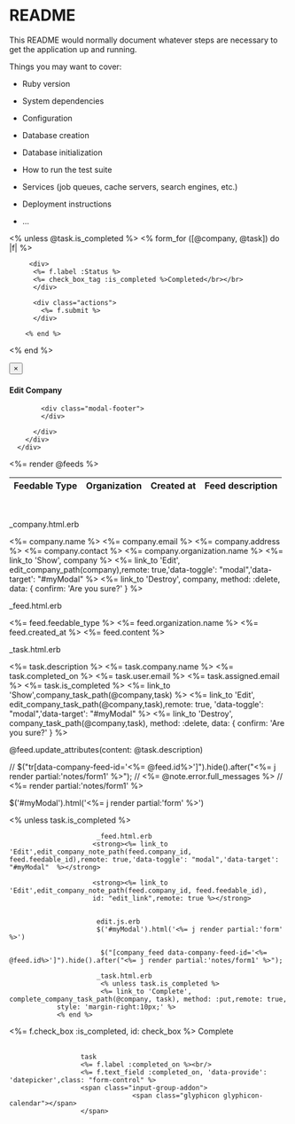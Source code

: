 # README

This README would normally document whatever steps are necessary to get the
application up and running.

Things you may want to cover:

* Ruby version

* System dependencies

* Configuration

* Database creation

* Database initialization

* How to run the test suite

* Services (job queues, cache servers, search engines, etc.)

* Deployment instructions

* ...


<% unless @task.is_completed %>
        <% form_for ([@company, @task]) do |f| %>

         <div>
          <%= f.label :Status %>
          <%= check_box_tag :is_completed %>Completed</br></br>
          </div>

          <div class="actions">
            <%= f.submit %>
          </div>

        <% end %>
<% end %>  


<div class="modal-dialog" role="document">
          <div class="modal-content">
            <div class="modal-header">
              <button type="button" class="close" data-dismiss="modal" aria-label="Close">
                <span aria-hidden="true">&times;</span>
              </button>
              <h4 class="modal-title" id="myModalLabel">Edit Company</h4>
            </div>
            <div class="modal-body">

            <div class="modal-footer">
            </div>

          </div>
        </div>
      </div>

<table class="table table-striped table-bordered table-hover" id="feed">
  <thead>
    <tr>
      <th>Feedable Type</th>
      <th>Organization</th>
      <th>Created at</th>
      <th>Feed description</th>
    </tr>
  </thead>

  <tbody>   
    <%= render @feeds %>
  </tbody>
</table>

<br>


_company.html.erb
<tr data-company-id='<%company.id%>'>
        <td><%= company.name %></td>
        <td><%= company.email %></td>
        <td><%= company.address %></td>
        <td><%= company.contact %></td>
        <td><%= company.organization.name %></td>
        <td><%= link_to 'Show', company %></td>
        <td><%= link_to 'Edit', edit_company_path(company),remote: true,'data-toggle': "modal",'data-target': "#myModal" %></td>
        <td><%= link_to 'Destroy', company, method: :delete, data: { confirm: 'Are you sure?' } %></td>
      </tr>


_feed.html.erb
 <tr data-feed-id='<%= feed.id%>'>
        <td><%= feed.feedable_type %></td>
        <td><%= feed.organization.name %></td>
        <td><%= feed.created_at %></td>
        <td><%= feed.content %></td>
      </tr>


_task.html.erb
<td><%= task.description %></td>
        <td><%= task.company.name %></td>
        <td><%= task.completed_on %></td>
        <td><%= task.user.email %></td>
        <td><%= task.assigned.email %></td>
        <td><%= task.is_completed %></td>
        <td><%= link_to 'Show',company_task_path(@company,task) %></td>
        <td><%= link_to 'Edit', edit_company_task_path(@company,task),remote: true, 'data-toggle': "modal",'data-target': "#myModal"  %></td>
        <td><%= link_to 'Destroy', company_task_path(@company,task), method: :delete, data: { confirm: 'Are you sure?' } %></td>

@feed.update_attributes(content: @task.description)        


// $("tr[data-company-feed-id='<%= @feed.id%>']").hide().after("<%= j render partial:'notes/form1' %>");
// <%= @note.error.full_messages %>
// <%= render partial:'notes/form1' %>

$('#myModal').html('<%= j render partial:'form' %>')

<% unless task.is_completed %>

                          _feed.html.erb
                         <strong><%= link_to 'Edit',edit_company_note_path(feed.company_id, feed.feedable_id),remote: true,'data-toggle': "modal",'data-target': "#myModal"  %></strong>

                         <strong><%= link_to 'Edit',edit_company_note_path(feed.company_id, feed.feedable_id),
                         id: "edit_link",remote: true %></strong>


                          edit.js.erb
                          $('#myModal').html('<%= j render partial:'form' %>')

                           $("[company_feed data-company-feed-id='<%= @feed.id%>']").hide().after("<%= j render partial:'notes/form1' %>");

                          _task.html.erb
                           <% unless task.is_completed %>
                           <%= link_to 'Complete', complete_company_task_path(@company, task), method: :put,remote: true,
                style: 'margin-right:10px;' %>
                <% end %>


<div>
                      <%= f.check_box :is_completed, id: check_box %> Complete </br></br>
                      </div>


                      task
                      <%= f.label :completed_on %><br/>
                      <%= f.text_field :completed_on, 'data-provide': 'datepicker',class: "form-control" %>
                      <span class="input-group-addon">
                                   <span class="glyphicon glyphicon-calendar"></span>
                      </span>
